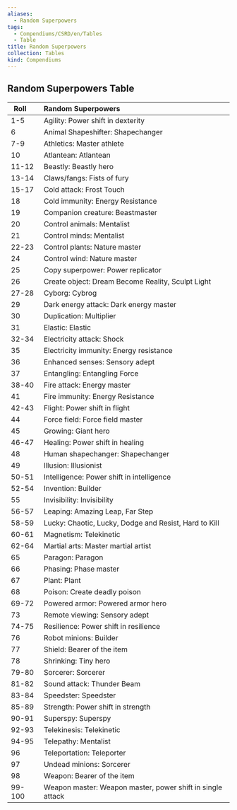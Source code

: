 ```yaml
---
aliases:
  - Random Superpowers
tags:
  - Compendiums/CSRD/en/Tables
  - Table
title: Random Superpowers
collection: Tables
kind: Compendiums
---
```

## Random Superpowers Table
|  Roll &nbsp; &nbsp; | Random Superpowers  |
| ------------- | :----------- |
| 1-5 | Agility: Power shift in dexterity |
| 6 | Animal Shapeshifter: Shapechanger |
| 7-9 | Athletics: Master athlete |
| 10 | Atlantean: Atlantean |
| 11-12 | Beastly: Beastly hero |
| 13-14 | Claws/fangs: Fists of fury |
| 15-17 | Cold attack: Frost Touch |
| 18 | Cold immunity: Energy Resistance |
| 19 | Companion creature: Beastmaster |
| 20 | Control animals: Mentalist |
| 21 | Control minds: Mentalist |
| 22-23 | Control plants: Nature master |
| 24 | Control wind: Nature master |
| 25 | Copy superpower: Power replicator |
| 26 | Create object: Dream Become Reality, Sculpt Light |
| 27-28 | Cyborg: Cybrog |
| 29 | Dark energy attack: Dark energy master |
| 30 | Duplication: Multiplier |
| 31 | Elastic: Elastic |
| 32-34 | Electricity attack: Shock |
| 35 | Electricity immunity: Energy resistance |
| 36 | Enhanced senses: Sensory adept |
| 37 | Entangling: Entangling Force |
| 38-40 | Fire attack: Energy master |
| 41 | Fire immunity: Energy Resistance |
| 42-43 | Flight: Power shift in flight |
| 44 | Force field: Force field master |
| 45 | Growing: Giant hero |
| 46-47 | Healing: Power shift in healing |
| 48 | Human shapechanger: Shapechanger |
| 49 | Illusion: Illusionist |
| 50-51 | Intelligence: Power shift in intelligence |
| 52-54 | Invention: Builder |
| 55 | Invisibility: Invisibility |
| 56-57 | Leaping: Amazing Leap, Far Step |
| 58-59 | Lucky: Chaotic, Lucky, Dodge and Resist, Hard to Kill |
| 60-61 | Magnetism: Telekinetic |
| 62-64 | Martial arts: Master martial artist |
| 65 | Paragon: Paragon |
| 66 | Phasing: Phase master |
| 67 | Plant: Plant |
| 68 | Poison: Create deadly poison |
| 69-72 | Powered armor: Powered armor hero |
| 73 | Remote viewing: Sensory adept |
| 74-75 | Resilience: Power shift in resilience |
| 76 | Robot minions: Builder |
| 77 | Shield: Bearer of the item |
| 78 | Shrinking: Tiny hero |
| 79-80 | Sorcerer: Sorcerer |
| 81-82 | Sound attack: Thunder Beam |
| 83-84 | Speedster: Speedster |
| 85-89 | Strength: Power shift in strength |
| 90-91 | Superspy: Superspy |
| 92-93 | Telekinesis: Telekinetic |
| 94-95 | Telepathy: Mentalist |
| 96 | Teleportation: Teleporter |
| 97 | Undead minions: Sorcerer |
| 98 | Weapon: Bearer of the item |
| 99-100 | Weapon master: Weapon master, power shift in single attack |